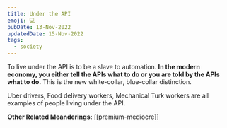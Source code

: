 ```yaml
---
title: Under the API
emoji: 💻
pubDate: 13-Nov-2022
updatedDate: 15-Nov-2022
tags:
  - society
---
```


To live under the API is to be a slave to automation. **In the modern economy, you either tell the APIs what to do or you are told by the APIs what to do.** This is the new white-collar, blue-collar distinction.

Uber drivers, Food delivery workers, Mechanical Turk workers are all examples of people living under the API.

**Other Related Meanderings:**
[[premium-mediocre]]